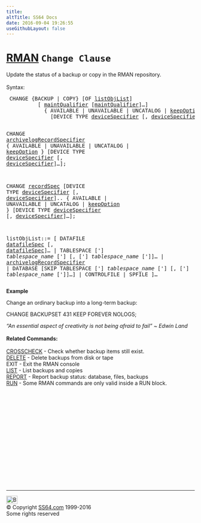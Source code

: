 ```yaml
---
title:
altTitle: SS64 Docs
date: 2016-09-04 19:26:55
useGithubLayout: false
---
```

<!-- #BeginLibraryItem "/Library/head_ora.lbi" --><!-- #EndLibraryItem --><h1><a href="rman.html">RMAN</a> <code>Change Clause</code></h1> 
<p>Update the status of a backup or copy in the RMAN repository.<br>
  <br>
  Syntax:</p>
<pre> CHANGE {BACKUP | COPY} [OF <a href="rman_change.html#listObjList">listObjList</a>]
          [ <a href="rman_maintQualifier.html">maintQualifier</a> [<a href="rman_maintQualifier.html">maintQualifier</a>]…]
            { AVAILABLE | UNAVAILABLE | UNCATALOG | <a href="rman_keepOption.html">keepOption</a> } 
              [DEVICE TYPE <a href="rman_devicespecifier.html">deviceSpecifier</a> [, <a href="rman_devicespecifier.html">deviceSpecifier</a>]…];

 CHANGE <a href="rman_archivelogRecordSpecifier.html">archivelogRecordSpecifier</a>
     { AVAILABLE | UNAVAILABLE | UNCATALOG | <a href="rman_keepOption.html">keepOption</a> } 
        [DEVICE TYPE <a href="rman_devicespecifier.html">deviceSpecifier</a> [, <a href="rman_devicespecifier.html">deviceSpecifier</a>]…];

 CHANGE <a href="rman_recordspecifier.html">recordSpec</a> [DEVICE TYPE <a href="rman_devicespecifier.html">deviceSpecifier</a> [, <a href="rman_devicespecifier.html">deviceSpecifier</a>]..
     { AVAILABLE | UNAVAILABLE | UNCATALOG | <a href="rman_keepOption.html">keepOption</a> } 
        [DEVICE TYPE <a href="rman_devicespecifier.html">deviceSpecifier</a> [, <a href="rman_devicespecifier.html">deviceSpecifier</a>]…];


   listObjList<a id="listObjList"></a>::=
      [ DATAFILE <a href="rman_datafile.html">datafileSpec</a> [, <a href="rman_datafile.html">datafileSpec</a>]… 
      | TABLESPACE ['] <i>tablespace_name</i> ['] [, ['] <i>tablespace_name</i> [']]… 
      | <a href="rman_archivelogRecordSpecifier.html">archivelogRecordSpecifier</a> 
      | DATABASE [SKIP TABLESPACE ['] <i>tablespace_name</i> [']
           [, ['] <i>tablespace_name</i> [']]…] 
      | CONTROLFILE
      | SPFILE
      ]…
</pre>
<p><b>Example</b></p>
<p>Change an ordinary backup into a long-term backup:</p>
<p class="code">CHANGE BACKUPSET 431 KEEP FOREVER NOLOGS;</p>
<p><i class="quote">“An essential aspect of creativity is not being afraid to fail” ~ Edwin Land </i><br><br>
<b>Related Commands:</b><br>
<br>
<a href="rman_crosscheck.html">CROSSCHECK</a> - Check whether backup items still exist. <br>
<a href="rman_delete.html">DELETE</a> - Delete backups from disk or tape <br>
EXIT - Exit the RMAN console <br>
<a href="rman_list.html">LIST</a> - List backups and copies <br>
<a href="rman_report.html">REPORT</a> - Report backup status: database, files, backups<br>
<a href="rman_run.html">RUN</a> - Some RMAN commands are only valid inside a RUN block.</p><!-- #BeginLibraryItem "/Library/foot_ora.lbi" --><p>
<!-- oracle-footer -->
<ins class="adsbygoogle" style="display:inline-block;width:300px;height:250px" data-ad-client="ca-pub-6140977852749469" data-ad-slot="4275490898"></ins>
<script>
(adsbygoogle = window.adsbygoogle || []).push({});
</script></p>
<hr>
<div id="bl" class="footer"><a href="rman_change.html#"><img src="../images/top.png" width="30" height="22" alt="Back to the Top"></a></div>
<div id="br" class="footer, tagline">© Copyright <a href="../index.html">SS64.com</a> 1999-2016<br>
Some rights reserved</div><!-- #EndLibraryItem --><p></p>

